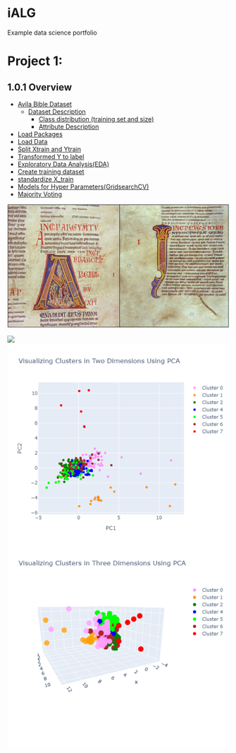 # iALG
Example data science portfolio

# Project 1:
## 1.0.1  Overview
- [Avila Bible Dataset](#Avila-Bible-Dataset)
    - [Dataset Description](#DATA-SET-DESCRIPTION)
        - [Class distribution (training set and size)](#Class-distribution-(training-set-and-size))
        - [Attribute Description](#ATTRIBUTE-DESCRIPTION)
- [Load Packages](#Load-Packages)
- [Load Data](#Load-Data)
- [Split Xtrain and Ytrain](#Split-Xtrain-and-Ytrain)
- [Transformed Y to label](#Transformed-Y-to-label)
- [Exploratory Data Analysis(EDA)](#Exploratory-Data-Analysis(EDA))
- [Create training dataset](#Create-training-dataset)
- [standardize X_train](#standardize-X_train)
- [Models for Hyper Parameters(GridsearchCV)](#Models-for-Hyper-Parameters(GridsearchCV))
- [Majority Voting](#Majority-Voting)

![](/Images/Avila%20Bible.png)

![](/EDA_Feature(Count).PNG)
![](/Images/2D%20Clusture%20Chart.png)
![](/Images/3D%20Cluster%20Chart.png)
